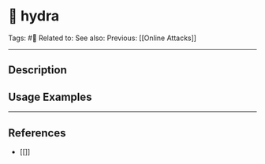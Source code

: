 # 💢 hydra
Tags: #💢
Related to: 
See also: 
Previous: [[Online Attacks]]

---
## Description


## Usage Examples


---
## References
- [[]]